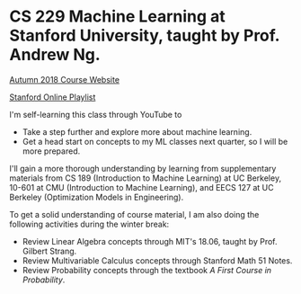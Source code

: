 # CS 229 Machine Learning at Stanford University, taught by Prof. Andrew Ng.

[Autumn 2018 Course Website](https://cs229.stanford.edu/syllabus-autumn2018.html)

[Stanford Online Playlist](https://www.youtube.com/watch?v=jGwO_UgTS7I&list=PLoROMvodv4rMiGQp3WXShtMGgzqpfVfbU)

I'm self-learning this class through YouTube to
* Take a step further and explore more about machine learning.
* Get a head start on concepts to my ML classes next quarter, so I will be more prepared.

I'll gain a more thorough understanding by learning from supplementary materials from CS 189 (Introduction to Machine Learning) at UC Berkeley, 10-601 at CMU (Introduction to Machine Learning), and EECS 127 at UC Berkeley (Optimization Models in Engineering).

To get a solid understanding of course material, I am also doing the following activities during the winter break:
* Review Linear Algebra concepts through MIT's 18.06, taught by Prof. Gilbert Strang.
* Review Multivariable Calculus concepts through Stanford Math 51 Notes.
* Review Probability concepts through the textbook *A First Course in Probability*.